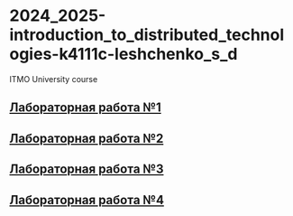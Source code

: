 # 2024_2025-introduction_to_distributed_technologies-k4111c-leshchenko_s_d
ITMO University course
## [Лабораторная работа №1](./lab1/lab1_report.md)
## [Лабораторная работа №2](./lab2/lab2_report.md)
## [Лабораторная работа №3](./lab3/lab3_report.md)
## [Лабораторная работа №4](./lab4/lab4_report.md)